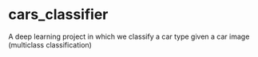 # cars_classifier
A deep learning project in which we classify a car type given a car image (multiclass classification)
